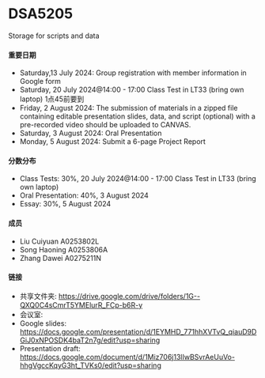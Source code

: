 # DSA5205
Storage for scripts and data

#### 重要日期
- Saturday,13 July 2024: Group registration with member information in Google form
- Saturday, 20 July 2024@14:00 - 17:00 Class Test in LT33 (bring own laptop) 1点45前要到
- Friday, 2 August 2024: The submission of materials in a zipped file containing editable presentation slides, data, and script (optional) with a pre-recorded video should be uploaded to CANVAS.
- Saturday, 3 August 2024: Oral Presentation
- Monday, 5 August 2024: Submit a 6-page Project Report

#### 分数分布
- Class Tests: 30%, 20 July 2024@14:00 - 17:00 Class Test in LT33 (bring own laptop)
- Oral Presentation: 40%, 3 August 2024
- Essay: 30%, 5 August 2024

#### 成员
- Liu Cuiyuan  A0253802L
- Song Haoning A0253806A
- Zhang Dawei A0275211N

#### 链接
- 共享文件夹: https://drive.google.com/drive/folders/1G--QXQ0C4sCmrT5YMElurR_FCp-b6R-y
- 会议室:
- Google slides: https://docs.google.com/presentation/d/1EYMHD_771hhXVTvQ_qiauD9DGiJ0xNPOSDK4baT2n7g/edit?usp=sharing
- Presentation draft: https://docs.google.com/document/d/1Miz706j13lIwBSvrAeUuVo-hhgVgccKqyG3ht_TVKs0/edit?usp=sharing
